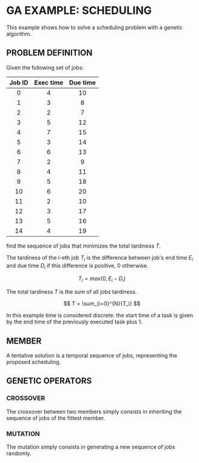 # GA EXAMPLE: SCHEDULING

This example shows how to solve a scheduling problem with a genetic algorithm.

## PROBLEM DEFINITION

Given the following set of jobs:

| Job ID | Exec time | Due time |
| :---: | :---: | :---: |
| 0 | 4 | 10 |
| 1 | 3 | 8 |
| 2 | 2 | 7 |
| 3 | 5 | 12 |
| 4 | 7 | 15 |
| 5 | 3 | 14 |
| 6 | 6 | 13 |
| 7 | 2 | 9 |
| 8 | 4 | 11 |
| 9 | 5 | 18 |
| 10 | 6 | 20 |
| 11 | 2 | 10 |
| 12 | 3 | 17 |
| 13 | 5 | 16 |
| 14 | 4 | 19 |

find the sequence of jobs that minimizes the total tardiness $T$.

The tardiness of the i-eth job $T_i$ is the difference between job's end time
$E_i$ and due time $D_i$ if this difference is positive, 0 otherwise.

$$
T_i = max(0, E_i - D_i)
$$

The total tardiness $T$ is the sum of all jobs tardiness.

$$
T = \sum_{i=0}^{N}{T_i}
$$

In this example time is considered discrete: the start time of a task is given
by the end time of the previously executed task plus 1.

## MEMBER

A tentative solution is a temporal sequence of jobs, representing the proposed
scheduling.

## GENETIC OPERATORS

### CROSSOVER

The crossover between two members simply consists in inheriting the sequence of
jobs of the fittest member.

### MUTATION

The mutation simply consists in generating a new sequence of jobs randomly.